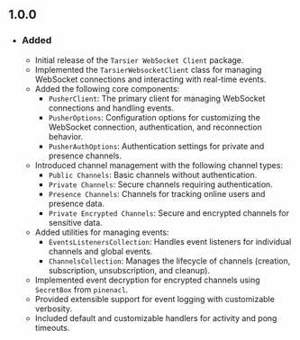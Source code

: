 ## 1.0.0
- ### Added
    - Initial release of the `Tarsier WebSocket Client` package.
    - Implemented the `TarsierWebsocketClient` class for managing WebSocket connections and interacting with real-time events.
    - Added the following core components:
        - `PusherClient`: The primary client for managing WebSocket connections and handling events.
        - `PusherOptions`: Configuration options for customizing the WebSocket connection, authentication, and reconnection behavior.
        - `PusherAuthOptions`: Authentication settings for private and presence channels.
    - Introduced channel management with the following channel types:
        - `Public Channels`: Basic channels without authentication.
        - `Private Channels`: Secure channels requiring authentication.
        - `Presence Channels`: Channels for tracking online users and presence data.
        - `Private Encrypted Channels`: Secure and encrypted channels for sensitive data.
    - Added utilities for managing events:
        - `EventsListenersCollection`: Handles event listeners for individual channels and global events.
        - `ChannelsCollection`: Manages the lifecycle of channels (creation, subscription, unsubscription, and cleanup).
    - Implemented event decryption for encrypted channels using `SecretBox` from `pinenacl`.
    - Provided extensible support for event logging with customizable verbosity.
    - Included default and customizable handlers for activity and pong timeouts.
